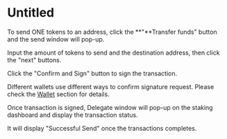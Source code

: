 # Untitled

To send ONE tokens to an address, click the **"**Transfer funds" button and the send window will pop-up.

Input the amount of tokens to send and the destination address, then click the "next" buttons.

Click the "Confirm and Sign" button to sign the transaction.

Different wallets use different ways to confirm signature request. Please check the [Wallet](https://app.gitbook.com/@harmony-one/s/home/~/drafts/-M7F2-rR3OLvk7_5kftG/wallets) section for details.

Once transaction is signed, Delegate window will pop-up on the staking dashboard and display the transaction status.

 It will display "Successful Send" once the transactions completes.

